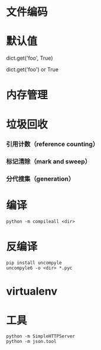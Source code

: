 # 文件编码

# 默认值

dict.get('foo', True)

dict.get('foo') or True

# 内存管理

# 垃圾回收

### 引用计数（reference counting）

### 标记清除（mark and sweep）

### 分代搜集（generation）

# 编译
    python -m compileall <dir>

# 反编译
    pip install uncompyle
    uncompyle6 -o <dir> *.pyc

# virtualenv

# 工具
    python -m SimpleHTTPServer
    python -m json.tool